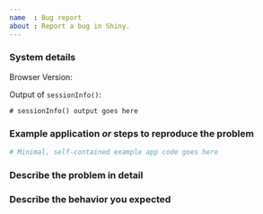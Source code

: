 ```yaml
---
name  : Bug report
about : Report a bug in Shiny.
---
```


<!--
This issue tracker is for bugs and feature requests in the Shiny package. If you're having trouble with Shiny Server or a related package, please file an issue in the appropriate repository. 

If you're having trouble with shinyapps.io, and you have a paid account (Starter, Basic, Standard, or Pro), please file a support ticket via https://support.rstudio.com. If you have a Free account, please post to the RStudio Community with the shinyappsio tag: https://community.rstudio.com/tags/shinyappsio.

Finally, if you are an RStudio customer and are having trouble with one of our Pro products, get in touch with our support team at support@rstudio.com.

Before you file an issue, please upgrade to the latest version of Shiny from CRAN and confirm that the problem persists.

# First, restart R.
# To install latest shiny from CRAN:
install.packages("shiny")

See our guide to writing good bug reports for further guidance: https://github.com/rstudio/shiny/wiki/Writing-Good-Bug-Reports. The better your report is, the likelier we are to be able to reproduce and ultimately solve it.
-->

### System details

Browser Version: <!-- If applicable -->

Output of `sessionInfo()`:

```
# sessionInfo() output goes here
```

### Example application *or* steps to reproduce the problem

<!-- If you're able to create one, a reproducible example is extremely helpful to us. For instructions on how to create one, please see: https://github.com/rstudio/shiny/wiki/Creating-a-Reproducible-Example --> 

```R
# Minimal, self-contained example app code goes here
```

### Describe the problem in detail

### Describe the behavior you expected